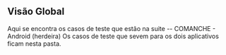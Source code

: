 ## Visão Global
Aqui se encontra os casos de teste que estão na suite
-- COMANCHE - Android (herdeira)
Os casos de teste que sevem para os dois aplicativos ficam nesta pasta.
